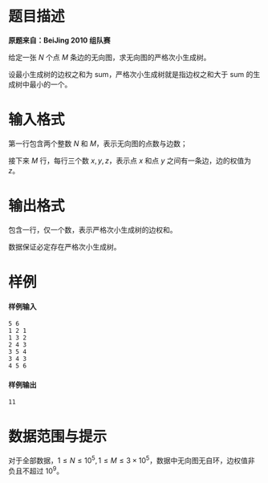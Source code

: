 
# 题目描述

**原题来自：BeiJing 2010 组队赛**

给定一张 $N$ 个点 $M$ 条边的无向图，求无向图的严格次小生成树。

设最小生成树的边权之和为 $\text{sum}$，严格次小生成树就是指边权之和大于 $\text{sum}$ 的生成树中最小的一个。

# 输入格式

第一行包含两个整数 $N$ 和 $M$，表示无向图的点数与边数；

接下来 $M$ 行，每行三个数 $x,y ,z$，表示点 $x$ 和点 $y$ 之间有一条边，边的权值为 $z$。

# 输出格式

包含一行，仅一个数，表示严格次小生成树的边权和。

数据保证必定存在严格次小生成树。

# 样例

#### 样例输入
```plain
5 6 
1 2 1 
1 3 2 
2 4 3 
3 5 4 
3 4 3 
4 5 6 
```

#### 样例输出
```plain
11
```

# 数据范围与提示

对于全部数据，$1\le N\le 10^5,1\le M\le 3\times 10^5$，数据中无向图无自环，边权值非负且不超过 $10^9$。


